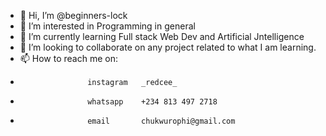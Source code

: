 - 👋 Hi, I’m @beginners-lock
- 👀 I’m interested in Programming in general
- 🌱 I’m currently learning Full stack Web Dev and Artificial Jntelligence
- 💞️ I’m looking to collaborate on any project related to what I am learning.
- 📫 How to reach me on:
-                    instagram   _redcee_
-                    whatsapp    +234 813 497 2718
-                    email       chukwurophi@gmail.com
<!---
beginners-lock/beginners-lock is a ✨ special ✨ repository because its `README.md` (this file) appears on your GitHub profile.
You can click the Preview link to take a look at your changes.
--->
